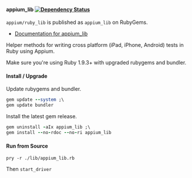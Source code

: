 #### appium_lib [![Dependency Status](https://gemnasium.com/appium/ruby_lib.png)](https://gemnasium.com/appium/ruby_lib)

`appium/ruby_lib` is published as `appium_lib` on RubyGems.

- [Documentation for appium_lib](http://www.rubydoc.info/github/appium/appium_lib/master/toplevel)

Helper methods for writing cross platform (iPad, iPhone, Android) tests in Ruby using Appium.

Make sure you're using Ruby 1.9.3+ with upgraded rubygems and bundler.

#### Install / Upgrade

Update rubygems and bundler.

```ruby
gem update --system ;\
gem update bundler
```

Install the latest gem release.

```ruby
gem uninstall -aIx appium_lib ;\
gem install --no-rdoc --no-ri appium_lib
```

#### Run from Source

`pry -r ./lib/appium_lib.rb`

Then `start_driver`
